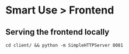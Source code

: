# Smart Use > Frontend

## Serving the frontend locally

`cd client/ && python -m SimpleHTTPServer 8081`
